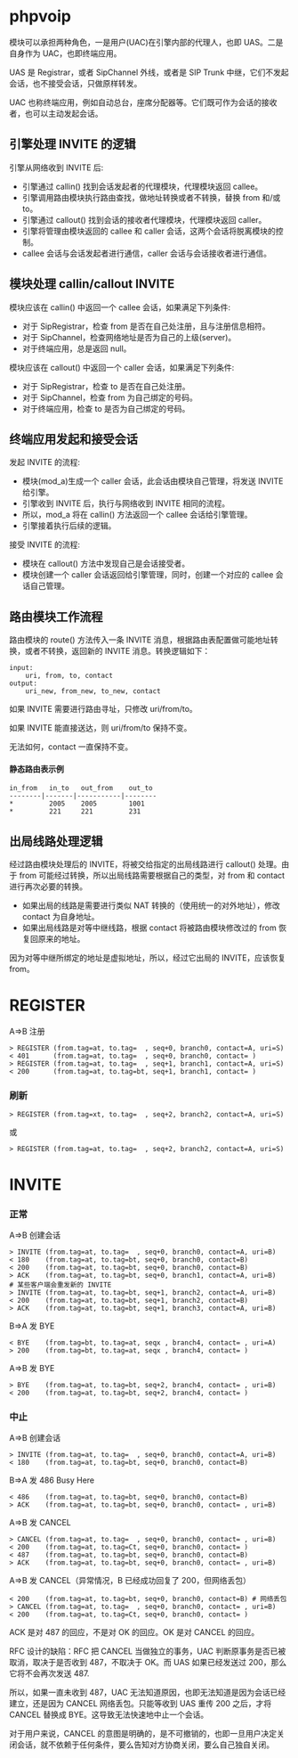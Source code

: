 # phpvoip

模块可以承担两种角色，一是用户(UAC)在引擎内部的代理人，也即 UAS。二是自身作为 UAC，也即终端应用。

UAS 是 Registrar，或者 SipChannel 外线，或者是 SIP Trunk 中继，它们不发起会话，也不接受会话，只做原样转发。

UAC 也称终端应用，例如自动总台，座席分配器等。它们既可作为会话的接收者，也可以主动发起会话。


## 引擎处理 INVITE 的逻辑

引擎从网络收到 INVITE 后:

* 引擎通过 callin() 找到会话发起者的代理模块，代理模块返回 callee。
* 引擎调用路由模块执行路由查找，做地址转换或者不转换，替换 from 和/或 to。
* 引擎通过 callout() 找到会话的接收者代理模块，代理模块返回 caller。
* 引擎将管理由模块返回的 callee 和 caller 会话，这两个会话将脱离模块的控制。
* callee 会话与会话发起者进行通信，caller 会话与会话接收者进行通信。


## 模块处理 callin/callout INVITE

模块应该在 callin() 中返回一个 callee 会话，如果满足下列条件:

* 对于 SipRegistrar，检查 from 是否在自己处注册，且与注册信息相符。
* 对于 SipChannel，检查网络地址是否为自己的上级(server)。
* 对于终端应用，总是返回 null。

模块应该在 callout() 中返回一个 caller 会话，如果满足下列条件:

* 对于 SipRegistrar，检查 to 是否在自己处注册。
* 对于 SipChannel，检查 from 为自己绑定的号码。
* 对于终端应用，检查 to 是否为自己绑定的号码。


## 终端应用发起和接受会话

发起 INVITE 的流程:

* 模块(mod_a)生成一个 caller 会话，此会话由模块自己管理，将发送 INVITE 给引擎。
* 引擎收到 INVITE 后，执行与网络收到 INVITE 相同的流程。
* 所以，mod_a 将在 callin() 方法返回一个 callee 会话给引擎管理。
* 引擎接着执行后续的逻辑。

接受 INVITE 的流程:

* 模块在 callout() 方法中发现自己是会话接受者。
* 模块创建一个 caller 会话返回给引擎管理，同时，创建一个对应的 callee 会话自己管理。


## 路由模块工作流程

路由模块的 route() 方法传入一条 INVITE 消息，根据路由表配置做可能地址转换，或者不转换，返回新的 INVITE 消息。转换逻辑如下：

```
input:
	uri, from, to, contact
output:
	uri_new, from_new, to_new, contact
```

如果 INVITE 需要进行路由寻址，只修改 uri/from/to。

如果 INVITE 能直接送达，则 uri/from/to 保持不变。

无法如何，contact 一直保持不变。

#### 静态路由表示例

```
in_from   in_to   out_from    out_to
--------|-------|-----------|--------
*         2005    2005        1001
*         221     221         231
```

## 出局线路处理逻辑

经过路由模块处理后的 INVITE，将被交给指定的出局线路进行 callout() 处理。由于 from 可能经过转换，所以出局线路需要根据自己的类型，对 from 和 contact 进行再次必要的转换。

* 如果出局的线路是需要进行类似 NAT 转换的（使用统一的对外地址），修改 contact 为自身地址。
* 如果出局线路是对等中继线路，根据 contact 将被路由模块修改过的 from 恢复回原来的地址。

因为对等中继所绑定的地址是虚拟地址，所以，经过它出局的 INVITE，应该恢复 from。



# REGISTER

A=>B 注册

	> REGISTER (from.tag=at, to.tag=  , seq+0, branch0, contact=A, uri=S)
	< 401      (from.tag=at, to.tag=  , seq+0, branch0, contact= )
	> REGISTER (from.tag=at, to.tag=  , seq+1, branch1, contact=A, uri=S)
	< 200      (from.tag=at, to.tag=bt, seq+1, branch1, contact= )

### 刷新

	> REGISTER (from.tag=xt, to.tag=  , seq+2, branch2, contact=A, uri=S)

或

	> REGISTER (from.tag=at, to.tag=  , seq+2, branch2, contact=A, uri=S)


# INVITE

### 正常

A=>B 创建会话

	> INVITE (from.tag=at, to.tag=  , seq+0, branch0, contact=A, uri=B)
	< 180    (from.tag=at, to.tag=bt, seq+0, branch0, contact=B)
	< 200    (from.tag=at, to.tag=bt, seq+0, branch0, contact=B)
	> ACK    (from.tag=at, to.tag=bt, seq+0, branch1, contact=A, uri=B)
	# 某些客户端会重发新的 INVITE
	> INVITE (from.tag=at, to.tag=bt, seq+1, branch2, contact=A, uri=B)
	< 200    (from.tag=at, to.tag=bt, seq+1, branch2, contact=B)
	> ACK    (from.tag=at, to.tag=bt, seq+1, branch3, contact=A, uri=B)

B=>A 发 BYE

	< BYE    (from.tag=bt, to.tag=at, seqx , branch4, contact= , uri=A)
	> 200    (from.tag=bt, to.tag=at, seqx , branch4, contact= )

A=>B 发 BYE

	> BYE    (from.tag=at, to.tag=bt, seq+2, branch4, contact= , uri=B)
	< 200    (from.tag=at, to.tag=bt, seq+2, branch4, contact= )

### 中止

A=>B 创建会话

	> INVITE (from.tag=at, to.tag=  , seq+0, branch0, contact=A, uri=B)
	< 180    (from.tag=at, to.tag=bt, seq+0, branch0, contact=B)

B=>A 发 486 Busy Here

	< 486    (from.tag=at, to.tag=bt, seq+0, branch0, contact=B)
	> ACK    (from.tag=at, to.tag=bt, seq+0, branch0, contact= , uri=B)

A=>B 发 CANCEL

	> CANCEL (from.tag=at, to.tag=  , seq+0, branch0, contact= , uri=B)
	< 200    (from.tag=at, to.tag=Ct, seq+0, branch0, contact= )
	< 487    (from.tag=at, to.tag=bt, seq+0, branch0, contact=B)
	> ACK    (from.tag=at, to.tag=bt, seq+0, branch0, contact= , uri=B)

A=>B 发 CANCEL（异常情况，B 已经成功回复了 200，但网络丢包）

	< 200    (from.tag=at, to.tag=bt, seq+0, branch0, contact=B) # 网络丢包
	> CANCEL (from.tag=at, to.tag=  , seq+0, branch0, contact= , uri=B)
	< 200    (from.tag=at, to.tag=Ct, seq+0, branch0, contact= )

ACK 是对 487 的回应，不是对 OK 的回应。OK 是对 CANCEL 的回应。

RFC 设计的缺陷：RFC 把 CANCEL 当做独立的事务，UAC 判断原事务是否已被取消，取决于是否收到 487，不取决于 OK。而 UAS 如果已经发送过 200，那么它将不会再次发送 487.

所以，如果一直未收到 487，UAC 无法知道原因，也即无法知道是因为会话已经建立，还是因为 CANCEL 网络丢包。只能等收到 UAS 重传 200 之后，才将 CANCEL 替换成 BYE。这导致无法快速地中止一个会话。

对于用户来说，CANCEL 的意图是明确的，是不可撤销的，也即一旦用户决定关闭会话，就不依赖于任何条件，要么告知对方协商关闭，要么自己独自关闭。




